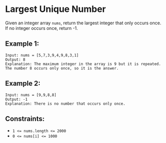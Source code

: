 # Largest Unique Number

Given an integer array `nums`, return the largest integer that only occurs once. If no integer occurs once, return -1.

## Example 1:

```
Input: nums = [5,7,3,9,4,9,8,3,1]
Output: 8
Explanation: The maximum integer in the array is 9 but it is repeated. The number 8 occurs only once, so it is the answer.
```

## Example 2:

```
Input: nums = [9,9,8,8]
Output: -1
Explanation: There is no number that occurs only once.
```

## Constraints:

* `1 <= nums.length <= 2000`
* `0 <= nums[i] <= 1000`
